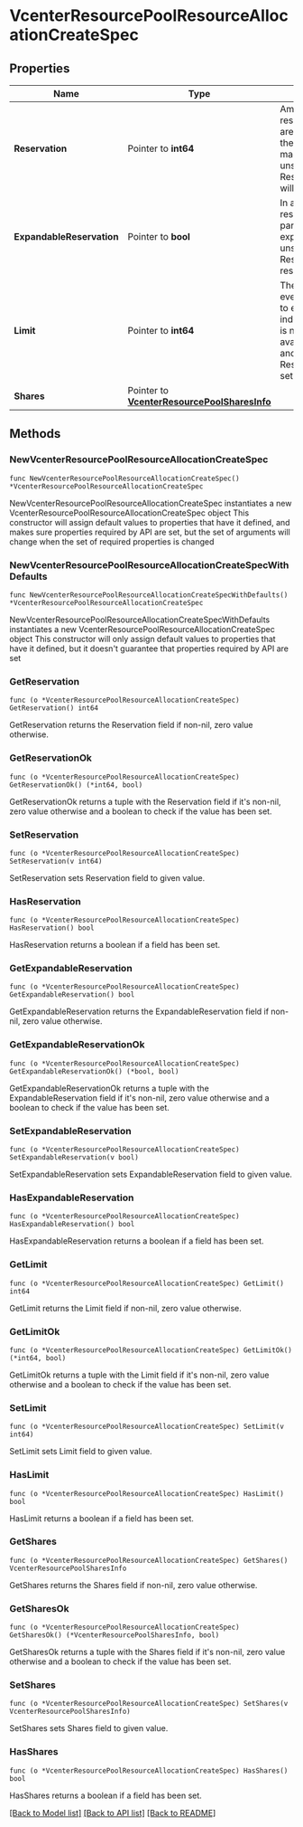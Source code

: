 # VcenterResourcePoolResourceAllocationCreateSpec

## Properties

Name | Type | Description | Notes
------------ | ------------- | ------------- | -------------
**Reservation** | Pointer to **int64** | Amount of resource that is guaranteed available to a resource pool. Reserved resources are not wasted if they are not used. If the utilization is less than the reservation, the resources can be utilized by other running virtual machines. Units are MB fo memory, and MHz for CPU. If unset or empty, ResourcePool.ResourceAllocationCreateSpec.reservation will be set to 0. | [optional] 
**ExpandableReservation** | Pointer to **bool** | In a resource pool with an expandable reservation, the reservation can grow beyond the specified value, if the parent resource pool has unreserved resources. A non-expandable reservation is called a fixed reservation. If unset or empty, ResourcePool.ResourceAllocationCreateSpec.expandable-reservation will be set to true. | [optional] 
**Limit** | Pointer to **int64** | The utilization of a resource pool will not exceed this limit, even if there are available resources. This is typically used to ensure a consistent performance of resource pools independent of available resources. If set to -1, then there is no fixed limit on resource usage (only bounded by available resources and shares). Units are MB for memory, and MHz for CPU. If unset or empty, ResourcePool.ResourceAllocationCreateSpec.limit will be set to -1. | [optional] 
**Shares** | Pointer to [**VcenterResourcePoolSharesInfo**](VcenterResourcePoolSharesInfo.md) |  | [optional] 

## Methods

### NewVcenterResourcePoolResourceAllocationCreateSpec

`func NewVcenterResourcePoolResourceAllocationCreateSpec() *VcenterResourcePoolResourceAllocationCreateSpec`

NewVcenterResourcePoolResourceAllocationCreateSpec instantiates a new VcenterResourcePoolResourceAllocationCreateSpec object
This constructor will assign default values to properties that have it defined,
and makes sure properties required by API are set, but the set of arguments
will change when the set of required properties is changed

### NewVcenterResourcePoolResourceAllocationCreateSpecWithDefaults

`func NewVcenterResourcePoolResourceAllocationCreateSpecWithDefaults() *VcenterResourcePoolResourceAllocationCreateSpec`

NewVcenterResourcePoolResourceAllocationCreateSpecWithDefaults instantiates a new VcenterResourcePoolResourceAllocationCreateSpec object
This constructor will only assign default values to properties that have it defined,
but it doesn't guarantee that properties required by API are set

### GetReservation

`func (o *VcenterResourcePoolResourceAllocationCreateSpec) GetReservation() int64`

GetReservation returns the Reservation field if non-nil, zero value otherwise.

### GetReservationOk

`func (o *VcenterResourcePoolResourceAllocationCreateSpec) GetReservationOk() (*int64, bool)`

GetReservationOk returns a tuple with the Reservation field if it's non-nil, zero value otherwise
and a boolean to check if the value has been set.

### SetReservation

`func (o *VcenterResourcePoolResourceAllocationCreateSpec) SetReservation(v int64)`

SetReservation sets Reservation field to given value.

### HasReservation

`func (o *VcenterResourcePoolResourceAllocationCreateSpec) HasReservation() bool`

HasReservation returns a boolean if a field has been set.

### GetExpandableReservation

`func (o *VcenterResourcePoolResourceAllocationCreateSpec) GetExpandableReservation() bool`

GetExpandableReservation returns the ExpandableReservation field if non-nil, zero value otherwise.

### GetExpandableReservationOk

`func (o *VcenterResourcePoolResourceAllocationCreateSpec) GetExpandableReservationOk() (*bool, bool)`

GetExpandableReservationOk returns a tuple with the ExpandableReservation field if it's non-nil, zero value otherwise
and a boolean to check if the value has been set.

### SetExpandableReservation

`func (o *VcenterResourcePoolResourceAllocationCreateSpec) SetExpandableReservation(v bool)`

SetExpandableReservation sets ExpandableReservation field to given value.

### HasExpandableReservation

`func (o *VcenterResourcePoolResourceAllocationCreateSpec) HasExpandableReservation() bool`

HasExpandableReservation returns a boolean if a field has been set.

### GetLimit

`func (o *VcenterResourcePoolResourceAllocationCreateSpec) GetLimit() int64`

GetLimit returns the Limit field if non-nil, zero value otherwise.

### GetLimitOk

`func (o *VcenterResourcePoolResourceAllocationCreateSpec) GetLimitOk() (*int64, bool)`

GetLimitOk returns a tuple with the Limit field if it's non-nil, zero value otherwise
and a boolean to check if the value has been set.

### SetLimit

`func (o *VcenterResourcePoolResourceAllocationCreateSpec) SetLimit(v int64)`

SetLimit sets Limit field to given value.

### HasLimit

`func (o *VcenterResourcePoolResourceAllocationCreateSpec) HasLimit() bool`

HasLimit returns a boolean if a field has been set.

### GetShares

`func (o *VcenterResourcePoolResourceAllocationCreateSpec) GetShares() VcenterResourcePoolSharesInfo`

GetShares returns the Shares field if non-nil, zero value otherwise.

### GetSharesOk

`func (o *VcenterResourcePoolResourceAllocationCreateSpec) GetSharesOk() (*VcenterResourcePoolSharesInfo, bool)`

GetSharesOk returns a tuple with the Shares field if it's non-nil, zero value otherwise
and a boolean to check if the value has been set.

### SetShares

`func (o *VcenterResourcePoolResourceAllocationCreateSpec) SetShares(v VcenterResourcePoolSharesInfo)`

SetShares sets Shares field to given value.

### HasShares

`func (o *VcenterResourcePoolResourceAllocationCreateSpec) HasShares() bool`

HasShares returns a boolean if a field has been set.


[[Back to Model list]](../README.md#documentation-for-models) [[Back to API list]](../README.md#documentation-for-api-endpoints) [[Back to README]](../README.md)


